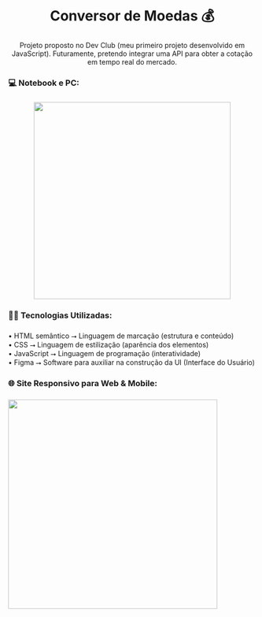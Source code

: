 <h1 align="center">Conversor de Moedas 💰</h1>

###

<p align="center">Projeto proposto no Dev Club (meu primeiro projeto desenvolvido em JavaScript). Futuramente, pretendo integrar uma API para obter a cotação em tempo real do mercado.</p>

###

<h3 align="left">💻 Notebook e PC:</h3>

###

<div align="center">
  <img height="400" src="https://i.imgur.com/09Aja0O.png"  />
</div>

###

<h3 align="left">👨‍💻 Tecnologias Utilizadas:</h3>

###

<p align="left">• HTML semântico ⭢ Linguagem de marcação (estrutura e conteúdo)<br>• CSS ⭢ Linguagem de estilização (aparência dos elementos)<br>• JavaScript ⭢ Linguagem de programação (interatividade)<br>• Figma ⭢ Software para auxiliar na construção da UI (Interface do Usuário)</p>

###

<h3 align="left">🌐 Site Responsivo para Web & Mobile:</h3>

###

<div align="left">
  <img height="425" src="https://i.imgur.com/Ouo5eny.png"  />
</div>

###

